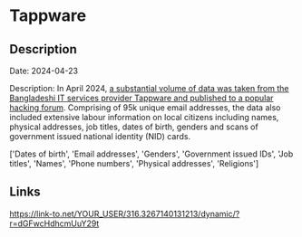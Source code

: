# Tappware

## Description

Date: 2024-04-23

Description:
In April 2024, <a href="https://bcsi.gov.bd/bangladeshi-tech-company-tappware-database-compromise/" target="_blank" rel="noopener">a substantial volume of data was taken from the Bangladeshi IT services provider Tappware and published to a popular hacking forum</a>. Comprising of 95k unique email addresses, the data also included extensive labour information on local citizens including names, physical addresses, job titles, dates of birth, genders and scans of government issued national identity (NID) cards.


['Dates of birth', 'Email addresses', 'Genders', 'Government issued IDs', 'Job titles', 'Names', 'Phone numbers', 'Physical addresses', 'Religions']

## Links

https://link-to.net/YOUR_USER/316.3267140131213/dynamic/?r=dGFwcHdhcmUuY29t